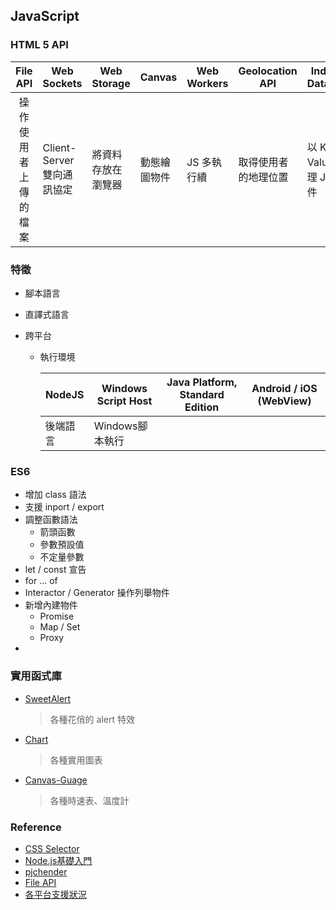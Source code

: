 ## JavaScript

### HTML 5 API

|       File API       | Web Sockets                | Web Storage        | Canvas       | Web Workers | Geolocation API      | Indexed Database          |
| :------------------: | -------------------------- | ------------------ | ------------ | ----------- | -------------------- | ------------------------- |
| 操作使用者上傳的檔案 | Client-Server 雙向通訊協定 | 將資料存放在瀏覽器 | 動態繪圖物件 | JS 多執行續 | 取得使用者的地理位置 | 以 Key-Value 管理 JS 物件 |

### 特徵

- 腳本語言

- 直譯式語言

- 跨平台

	- 執行環境

		| NodeJS   | Windows Script Host | Java Platform, Standard Edition | Android / iOS (WebView) |
		| -------- | ------------------- | ------------------------------- | ----------------------- |
		| 後端語言 | Windows腳本執行     |                                 |                         |

### ES6

- 增加 class 語法
- 支援 inport / export
- 調整函數語法
	- 箭頭函數
	- 參數預設值
	- 不定量參數
- let / const 宣告
- for ... of 
- Interactor / Generator 操作列舉物件
- 新增內建物件
	- Promise
	- Map / Set
	- Proxy
- 





### 實用函式庫

- [SweetAlert](<https://sweetalert.js.org/guides/>)

  > 各種花俏的 alert 特效

- [Chart](<https://www.chartjs.org/>)

  > 各種實用圖表

- [Canvas-Guage](<https://canvas-gauges.com/>)

  > 各種時速表、溫度計

### Reference

- [CSS Selector](<https://developer.mozilla.org/zh-TW/docs/Glossary/CSS_Selector>)
- [Node.js基礎入門](<https://www.tibame.com/course/324/comment/0>)
- [pjchender](https://pjchender.blogspot.com/2017/06/javascript-understanding-weird-part.html)
- [File API](https://developer.mozilla.org/zh-TW/docs/Web/API/File)
- [各平台支援狀況](https://kangax.github.io/compat-table/es6/)